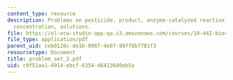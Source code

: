 ```yaml
---
content_type: resource
description: Problems on pesticide, product, enzyme-catalyzed reaction, substrate
  concentration, solutions.
file: https://ol-ocw-studio-app-qa.s3.amazonaws.com/courses/10-442-biochemical-engineering-spring-2005/c9f51aa14914ebcf6354d64136d0eb5a_problem_set_2.pdf
file_type: application/pdf
parent_uid: ceb0126c-de1b-0987-4e07-997f8b7781f3
resourcetype: Document
title: problem_set_2.pdf
uid: c9f51aa1-4914-ebcf-6354-d64136d0eb5a
---
```

